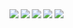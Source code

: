 <img src="https://img.shields.io/badge/JavaScript-F7DF1E?style=flat-square&logo=JavaScript&logoColor=FFFFFF"/>
<img src="https://img.shields.io/badge/C-A8B9CC?style=flat-square&logo=C&logoColor=FFFFFF"/>
<img src="https://img.shields.io/badge/C++-00599C?style=flat-square&logo=C++&logoColor=FFFFFF"/>
<img src="https://img.shields.io/badge/C#-239120?style=flat-square&logo=C Sharp#&logoColor=FFFFFF"/>
<img src="https://img.shields.io/badge/C++-00599C?style=for-the-badge&logo=C++&logoColor=white">
